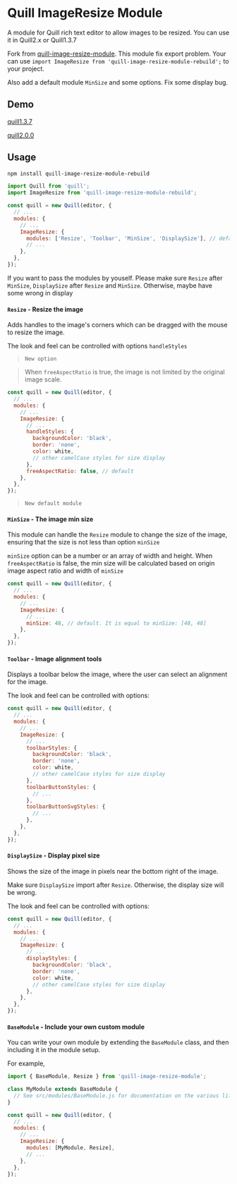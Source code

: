 # Quill ImageResize Module

A module for Quill rich text editor to allow images to be resized. You can use it in Quill2.x or Quill1.3.7

Fork from [quill-image-resize-module](https://github.com/kensnyder/quill-image-resize-module). This module fix export problem. Your can use `import ImageResize from 'quill-image-resize-module-rebuild';` to your project.

Also add a default module `MinSize` and some options. Fix some display bug.

## Demo

[quill1.3.7](https://quill-modules.github.io/quill-image-resize-module/quill1.3.7/index.html)

[quill2.0.0](https://quill-modules.github.io/quill-image-resize-module/quill2.0.0/index.html)

## Usage

```sh
npm install quill-image-resize-module-rebuild
```

```javascript
import Quill from 'quill';
import ImageResize from 'quill-image-resize-module-rebuild';

const quill = new Quill(editor, {
  // ...
  modules: {
    // ...
    ImageResize: {
      modules: ['Resize', 'Toolbar', 'MinSize', 'DisplaySize'], // default
      // ...
    },
  },
});
```

If you want to pass the modules by youself. Please make sure `Resize` after `MinSize`, `DisplaySize` after `Resize` and `MinSize`. Otherwise, maybe have some wrong in display

#### `Resize` - Resize the image

Adds handles to the image's corners which can be dragged with the mouse to resize the image.

The look and feel can be controlled with options `handleStyles`

> `New option`

> When `freeAspectRatio` is true, the image is not limited by the original image scale.

```javascript
const quill = new Quill(editor, {
  // ...
  modules: {
    // ...
    ImageResize: {
      // ...
      handleStyles: {
        backgroundColor: 'black',
        border: 'none',
        color: white,
        // other camelCase styles for size display
      },
      freeAspectRatio: false, // default
    },
  },
});
```

> `New default module`

#### `MinSize` - The image min size

This module can handle the `Resize` module to change the size of the image, ensuring that the size is not less than option `minSize`

`minSize` option can be a number or an array of width and height. When `freeAspectRatio` is false, the min size will be calculated based on origin image aspect ratio and width of `minSize`

```javascript
const quill = new Quill(editor, {
  // ...
  modules: {
    // ...
    ImageResize: {
      // ...
      minSize: 48, // default. It is equal to minSize: [48, 48]
    },
  },
});
```

#### `Toolbar` - Image alignment tools

Displays a toolbar below the image, where the user can select an alignment for the image.

The look and feel can be controlled with options:

```javascript
const quill = new Quill(editor, {
  // ...
  modules: {
    // ...
    ImageResize: {
      // ...
      toolbarStyles: {
        backgroundColor: 'black',
        border: 'none',
        color: white,
        // other camelCase styles for size display
      },
      toolbarButtonStyles: {
        // ...
      },
      toolbarButtonSvgStyles: {
        // ...
      },
    },
  },
});
```

#### `DisplaySize` - Display pixel size

Shows the size of the image in pixels near the bottom right of the image.

Make sure `DisplaySize` import after `Resize`. Otherwise, the display size will be wrong.

The look and feel can be controlled with options:

```javascript
const quill = new Quill(editor, {
  // ...
  modules: {
    // ...
    ImageResize: {
      // ...
      displayStyles: {
        backgroundColor: 'black',
        border: 'none',
        color: white,
        // other camelCase styles for size display
      },
    },
  },
});
```

#### `BaseModule` - Include your own custom module

You can write your own module by extending the `BaseModule` class, and then including it in
the module setup.

For example,

```javascript
import { BaseModule, Resize } from 'quill-image-resize-module';

class MyModule extends BaseModule {
  // See src/modules/BaseModule.js for documentation on the various lifecycle callbacks
}

const quill = new Quill(editor, {
  // ...
  modules: {
    // ...
    ImageResize: {
      modules: [MyModule, Resize],
      // ...
    },
  },
});
```
